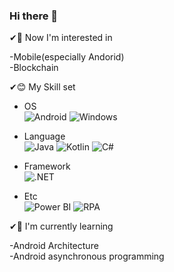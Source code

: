### Hi there 👋

✔🤩 Now I'm interested in 
 
-Mobile(especially Andorid)   
-Blockchain

✔😊 My Skill set

* OS    
<img alt="Android" src ="https://img.shields.io/badge/Android-3DDC84.svg?&style=for-the-badge&logo=Android&logoColor=white"/> <img alt="Windows" src ="https://img.shields.io/badge/Windows-0078D6.svg?&style=for-the-badge&logo=Windows&logoColor=white"/>

* Language   
<img alt="Java" src ="https://img.shields.io/badge/Java-007396.svg?&style=for-the-badge&logo=Java&logoColor=white"/> <img alt="Kotlin" src ="https://img.shields.io/badge/Kotlin-7F52FF.svg?&style=for-the-badge&logo=Kotlin&logoColor=white"/> <img alt="C#" src ="https://img.shields.io/badge/C Sharp-239120.svg?&style=for-the-badge&logo=C Sharp&logoColor=white"/>

* Framework   
<img alt=".NET" src ="https://img.shields.io/badge/.NET-512BD4.svg?&style=for-the-badge&logo=.NET&logoColor=white"/> <!--  -->

* Etc   
<img alt="Power BI" src ="https://img.shields.io/badge/Power BI-F2C811.svg?&style=for-the-badge&logo=Power BI&logoColor=white"/> <img alt="RPA" src ="https://img.shields.io/badge/RPA-FF69B4.svg?&style=for-the-badge&logoColor=white"/>

      
✔🧐 I'm currently learning

-Android Architecture   
-Android asynchronous programming
